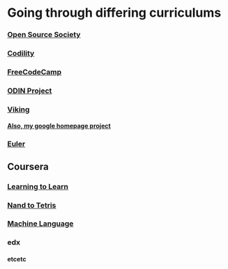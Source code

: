 # **Going through differing curriculums**

### [Open Source Society](https://ossu.firebaseapp.com/#/profile/github:16416542)
### [Codility](https://github.com/JediKoder/codility-lessons/tree/master/codility-master)
### [FreeCodeCamp](https://www.freecodecamp.com/jedikoder)
### [ODIN Project](http://www.theodinproject.com/users/38686) 
### [Viking](https://github.com/JediKoder/prep_ruby_challenges)
#### [Also, my google homepage project](https://github.com/JediKoder/the_odin_project)
### [Euler](https://github.com/JediKoder/Euler)
## Coursera
### [Learning to Learn](https://www.coursera.org/learn/learning-how-to-learn)
### [Nand to Tetris](https://github.com/JediKoder/nand2tetris)
### [Machine Language](https://github.com/JediKoder/coursera-ML)
###  edx
#### etcetc
